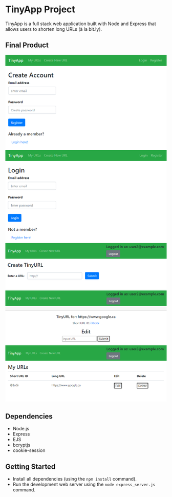 # TinyApp Project

TinyApp is a full stack web application built with Node and Express that allows users to shorten long URLs (à la bit.ly).

## Final Product

!["Screenshot of Register page"](https://github.com/eliachow/tinyapp/blob/master/docs/tinyapp_register.PNG?raw=true)
!["Screenshot of Login page"](https://github.com/eliachow/tinyapp/blob/master/docs/tinyapp_login.PNG?raw=true)
!["Screenshot of Create URL page"](https://github.com/eliachow/tinyapp/blob/master/docs/tinyapp_create.PNG?raw=true)
!["Screenshot of Edit URL page"](https://github.com/eliachow/tinyapp/blob/master/docs/tinyapp_edit.PNG?raw=true)
!["Screenshot of URL Index page"](https://github.com/eliachow/tinyapp/blob/master/docs/tinyapp_index.PNG?raw=true)

## Dependencies

- Node.js
- Express
- EJS
- bcryptjs
- cookie-session

## Getting Started

- Install all dependencies (using the `npm install` command).
- Run the development web server using the `node express_server.js` command.
